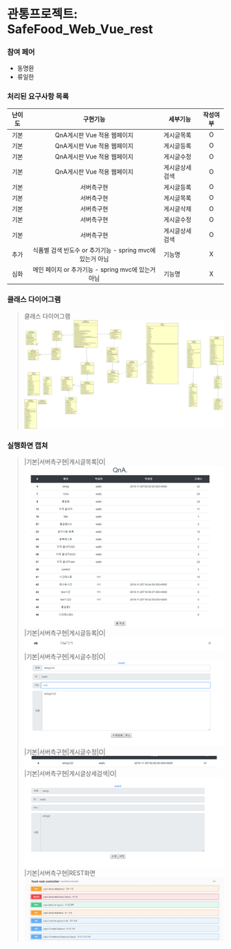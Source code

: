 # 관통프로젝트: SafeFood_Web_Vue_rest
### 참여 페어
- 동명환
- 류일한

### 처리된 요구사항 목록
|난이도|구현기능|세부기능|작성여부|
|:---:|:---:|---|:---:|
|기본|QnA게시판 Vue 적용 웹페이지|게시글목록|O|
|기본|QnA게시판 Vue 적용 웹페이지|게시글등록|O|
|기본|QnA게시판 Vue 적용 웹페이지|게시글수정|O|
|기본|QnA게시판 Vue 적용 웹페이지|게시글상세검색|O|
|기본|서버측구현|게시글등록|O|
|기본|서버측구현|게시글목록|O|
|기본|서버측구현|게시글삭제|O|
|기본|서버측구현|게시글수정|O|
|기본|서버측구현|게시글상세검색|O|
|추가|식품별 검색 빈도수 or 추가기능  - spring mvc에 있는거 아님|기능명|X|
|심화|메인 페이지 or 추가기능  - spring mvc에 있는거 아님|기능명|X|

### 클래스 다이어그램
> 클래스 다이어그램
![대체텍스트](/res/classdg.png "마우스 대면 나와요")

### 실행화면 캡쳐
> |기본|서버측구현|게시글목록|O|
![대체텍스트](/res/res_main.PNG "마우스 대면 나와요")
> |기본|서버측구현|게시글등록|O|
![대체텍스트](/res/res_create.PNG "마우스 대면 나와요")
> |기본|서버측구현|게시글수정|O|
![대체텍스트](/res/res_regi.PNG "마우스 대면 나와요")
> |기본|서버측구현|게시글수정|O|
![대체텍스트](/res/res_regi2.PNG "마우스 대면 나와요")
> |기본|서버측구현|게시글상세검색|O|
![대체텍스트](/res/res_detail.PNG "마우스 대면 나와요")
> |기본|서버측구현|REST화면
![대체텍스트](/res/서버측REST화면.JPG "마우스 대면 나와요")
